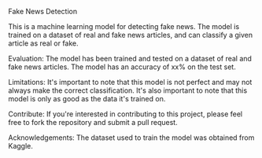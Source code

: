 Fake News Detection

This is a machine learning model for detecting fake news. The model is trained on a dataset of real and fake news articles, and can classify a given article as real or fake.



Evaluation:
The model has been trained and tested on a dataset of real and fake news articles. The model has an accuracy of xx% on the test set.

Limitations:
It's important to note that this model is not perfect and may not always make the correct classification. It's also important to note that this model is only as good as the data it's trained on.

Contribute:
If you're interested in contributing to this project, please feel free to fork the repository and submit a pull request.

Acknowledgements:
The dataset used to train the model was obtained from Kaggle.
